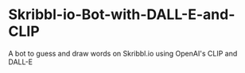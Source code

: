 # Skribbl-io-Bot-with-DALL-E-and-CLIP
A bot to guess and draw words on Skribbl.io using OpenAI's CLIP and DALL-E
